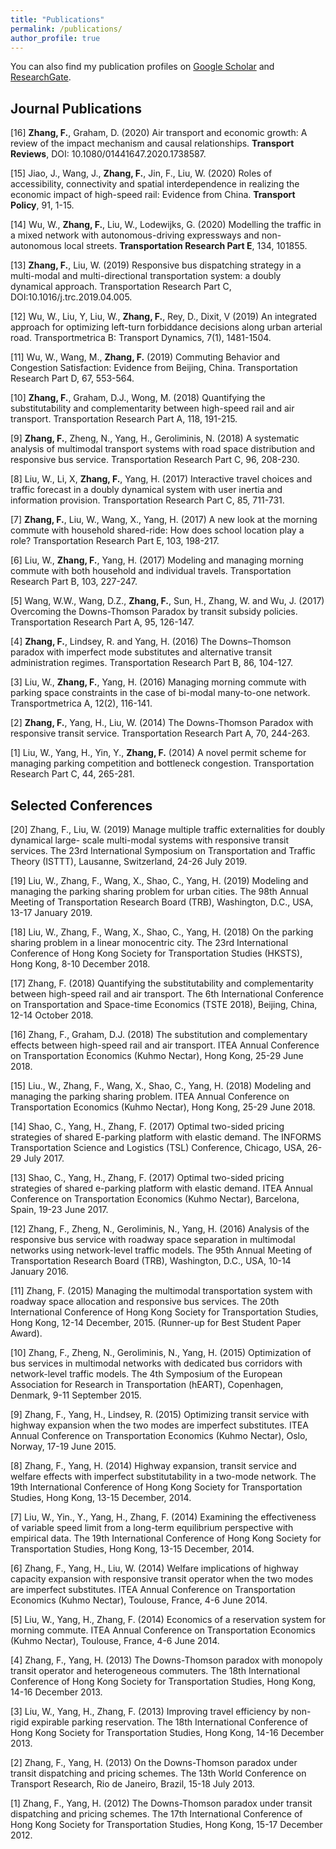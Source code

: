 ```yaml
---
title: "Publications"
permalink: /publications/
author_profile: true
---
```


<!-- {% if author.googlescholar %}
  You can also find my articles on <u><a href="{{author.googlescholar}}">my Google Scholar profile</a>.</u>
{% endif %}

{% include base_path %}

{% for post in site.publications reversed %}
  {% include archive-single.html %}
{% endfor %} -->

You can also find my publication profiles on [Google Scholar](https://scholar.google.co.uk/citations?user=pqcRnPcAAAAJ&hl) and [ResearchGate](https://www.researchgate.net/profile/Fangni_Zhang).

Journal Publications
----------
[16] **Zhang, F.**, Graham, D. (2020) Air transport and economic growth: A review of the impact mechanism and causal relationships. **Transport Reviews**, DOI: 10.1080/01441647.2020.1738587.

[15] Jiao, J., Wang, J., **Zhang, F.**, Jin, F., Liu, W. (2020) Roles of accessibility, connectivity and spatial interdependence in realizing the economic impact of high-speed rail: Evidence from China. **Transport Policy**, 91, 1-15.

[14] Wu, W., **Zhang, F.**, Liu, W., Lodewijks, G. (2020) Modelling the traffic in a mixed network with autonomous-driving expressways and non-autonomous local streets. **Transportation Research Part E**, 134, 101855.

[13] **Zhang, F.**, Liu, W. (2019) Responsive bus dispatching strategy in a multi-modal and multi-directional transportation system: a doubly dynamical approach. Transportation Research Part C, DOI:10.1016/j.trc.2019.04.005.

[12] Wu, W., Liu, Y, Liu, W., **Zhang, F.**, Rey, D., Dixit, V (2019) An integrated approach for optimizing left-turn forbiddance decisions along urban arterial road. Transportmetrica B: Transport Dynamics, 7(1), 1481-1504.

[11] Wu, W., Wang, M., **Zhang, F.** (2019) Commuting Behavior and Congestion Satisfaction: Evidence from Beijing, China. Transportation Research Part D, 67, 553-564.

[10] **Zhang, F.**, Graham, D.J., Wong, M. (2018) Quantifying the substitutability and complementarity between high-speed rail and air transport. Transportation Research Part A, 118, 191-215. 

[9] **Zhang, F.**, Zheng, N., Yang, H., Geroliminis, N. (2018) A systematic analysis of multimodal transport systems with road space distribution and responsive bus service. Transportation Research Part C, 96, 208-230.

[8] Liu, W., Li, X, **Zhang, F.**, Yang, H. (2017) Interactive travel choices and traffic forecast in a doubly dynamical system with user inertia and information provision. Transportation Research Part C, 85, 711-731.

[7] **Zhang, F.**, Liu, W., Wang, X., Yang, H. (2017) A new look at the morning commute with household shared-ride: How does school location play a role? Transportation Research Part E, 103, 198-217.

[6] Liu, W., **Zhang, F.**, Yang, H. (2017) Modeling and managing morning commute with both household and individual travels. Transportation Research Part B, 103, 227-247.

[5] Wang, W.W., Wang, D.Z., **Zhang, F.**, Sun, H., Zhang, W. and Wu, J. (2017) Overcoming the Downs-Thomson Paradox by transit subsidy policies. Transportation Research Part A, 95, 126-147.

[4] **Zhang, F.**, Lindsey, R. and Yang, H. (2016) The Downs–Thomson paradox with imperfect mode substitutes and alternative transit administration regimes. Transportation Research Part B, 86, 104-127.

[3] Liu, W., **Zhang, F.**, Yang, H.  (2016) Managing morning commute with parking space constraints in the case of bi-modal many-to-one network. Transportmetrica A, 12(2), 116-141.

[2] **Zhang, F.**, Yang, H., Liu, W. (2014) The Downs-Thomson Paradox with responsive transit service. Transportation Research Part A, 70, 244-263.

[1] Liu, W., Yang, H., Yin, Y., **Zhang, F.** (2014) A novel permit scheme for managing parking competition and bottleneck congestion. Transportation Research Part C, 44, 265-281.


Selected Conferences
-------

[20] Zhang, F., Liu, W. (2019) Manage multiple traffic externalities for doubly dynamical large- scale multi-modal systems with responsive transit services. The 23rd International Symposium on Transportation and Traffic Theory (ISTTT), Lausanne, Switzerland, 24-26 July 2019.

[19] Liu, W., Zhang, F., Wang, X., Shao, C., Yang, H. (2019) Modeling and managing the parking sharing problem for urban cities. The 98th Annual Meeting of Transportation Research Board (TRB), Washington, D.C., USA, 13-17 January 2019.

[18] Liu, W., Zhang, F., Wang, X., Shao, C., Yang, H. (2018) On the parking sharing problem in a linear monocentric city. The 23rd International Conference of Hong Kong Society for Transportation Studies (HKSTS), Hong Kong, 8-10 December 2018.

[17] Zhang, F. (2018) Quantifying the substitutability and complementarity between high-speed rail and air transport. The 6th International Conference on Transportation and Space-time Economics (TSTE 2018), Beijing, China, 12-14 October 2018.

[16] Zhang, F., Graham, D.J. (2018) The substitution and complementary effects between high-speed rail and air transport. ITEA Annual Conference on Transportation Economics (Kuhmo Nectar), Hong Kong, 25-29 June 2018.

[15] Liu., W., Zhang, F., Wang, X., Shao, C., Yang, H. (2018) Modeling and managing the parking sharing problem. ITEA Annual Conference on Transportation Economics (Kuhmo Nectar), Hong Kong, 25-29 June 2018.

[14] Shao, C., Yang, H., Zhang, F. (2017) Optimal two-sided pricing strategies of shared E-parking platform with elastic demand. The INFORMS Transportation Science and Logistics (TSL) Conference, Chicago, USA, 26-29 July 2017.

[13] Shao, C., Yang, H., Zhang, F. (2017) Optimal two-sided pricing strategies of shared e-parking platform with elastic demand. ITEA Annual Conference on Transportation Economics (Kuhmo Nectar), Barcelona, Spain, 19-23 June 2017.

[12] Zhang, F., Zheng, N., Geroliminis, N., Yang, H. (2016) Analysis of the responsive bus service with roadway space separation in multimodal networks using network-level traffic models. The 95th Annual Meeting of Transportation Research Board (TRB), Washington, D.C., USA, 10-14 January 2016.

[11] Zhang, F. (2015) Managing the multimodal transportation system with roadway space allocation and responsive bus services. The 20th International Conference of Hong Kong Society for Transportation Studies, Hong Kong, 12-14 December, 2015. (Runner-up for Best Student Paper Award).

[10] Zhang, F., Zheng, N., Geroliminis, N., Yang, H. (2015) Optimization of bus services in multimodal networks with dedicated bus corridors with network-level traffic models. The 4th Symposium of the European Association for Research in Transportation (hEART), Copenhagen, Denmark, 9-11 September 2015.

[9] Zhang, F., Yang, H., Lindsey, R. (2015) Optimizing transit service with highway expansion when the two modes are imperfect substitutes. ITEA Annual Conference on Transportation Economics (Kuhmo Nectar), Oslo, Norway, 17-19 June 2015.

[8] Zhang, F., Yang, H. (2014) Highway expansion, transit service and welfare effects with imperfect substitutability in a two-mode network. The 19th International Conference of Hong Kong Society for Transportation Studies, Hong Kong, 13-15 December, 2014.

[7] Liu, W., Yin., Y., Yang, H., Zhang, F. (2014) Examining the effectiveness of variable speed limit from a long-term equilibrium perspective with empirical data. The 19th International Conference of Hong Kong Society for Transportation Studies, Hong Kong, 13-15 December, 2014.

[6] Zhang, F., Yang, H., Liu, W. (2014) Welfare implications of highway capacity expansion with responsive transit operator when the two modes are imperfect substitutes. ITEA Annual Conference on Transportation Economics (Kuhmo Nectar), Toulouse, France, 4-6 June 2014.

[5] Liu, W., Yang, H., Zhang, F. (2014) Economics of a reservation system for morning commute. ITEA Annual Conference on Transportation Economics (Kuhmo Nectar), Toulouse, France, 4-6 June 2014.

[4] Zhang, F., Yang, H. (2013) The Downs-Thomson paradox with monopoly transit operator and heterogeneous commuters. The 18th International Conference of Hong Kong Society for Transportation Studies, Hong Kong, 14-16 December 2013.

[3] Liu, W., Yang, H., Zhang, F. (2013) Improving travel efficiency by non-rigid expirable parking reservation. The 18th International Conference of Hong Kong Society for Transportation Studies, Hong Kong, 14-16 December 2013.

[2] Zhang, F., Yang, H. (2013) On the Downs-Thomson paradox under transit dispatching and pricing schemes. The 13th World Conference on Transport Research, Rio de Janeiro, Brazil, 15-18 July 2013.

[1] Zhang, F., Yang, H. (2012) The Downs-Thomson paradox under transit dispatching and pricing schemes. The 17th International Conference of Hong Kong Society for Transportation Studies, Hong Kong, 15-17 December 2012.
